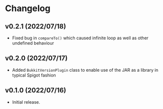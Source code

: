 Changelog
=========

v0.2.1 (2022/07/18)
-------------------

* Fixed bug in `compareTo()` which caused infinite loop
  as well as other undefined behaviour

v0.2.0 (2022/07/17)
-------------------

* Added `BukkitVersionPlugin` class to enable use of the JAR
  as a library in typical Spigot fashion

v0.1.0 (2022/07/16)
-------------------

* Initial release.
